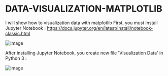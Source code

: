 # DATA-VISUALIZATION-MATPLOTLIB
I will show how to visualization data with matplotlib
First, you must install Jupyter Notebook :
https://docs.jupyter.org/en/latest/install/notebook-classic.html

![image](https://user-images.githubusercontent.com/108322484/176331652-354bf9ac-39c6-4ede-934a-524e6a05f937.png)


After installing Jupyter Notebook, you create new file 'Visualization Data' in Python 3 :

![image](https://user-images.githubusercontent.com/108322484/176331977-12946c0a-ea26-4559-a1be-ba3c44f497fa.png)

